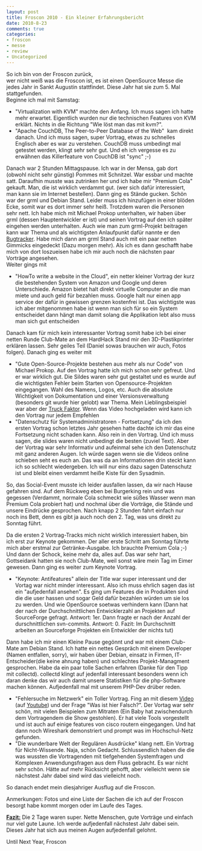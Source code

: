 ```yaml
--- 
layout: post
title: Froscon 2010 - Ein kleiner Erfahrungsbericht
date: 2010-8-23
comments: true
categories: 
- froscon
- messe
- review
- Uncategorized
---
```

<p>So ich bin von der Froscon zur&uuml;ck,<br />wer nicht wei&szlig; was die Froscon ist, es ist einen OpenSource Messe die jedes Jahr in Sankt Augustin stattfindet. Diese Jahr hat sie zum 5. Mal stattgefunden.<br />Beginne ich mal mit Samstag:</p>
<ul>
<li>"Virtualization with KVM" machte den Anfang. Ich muss sagen ich hatte mehr erwartet. Eigentlich wurden nur die technischen Features von KVM erkl&auml;rt. Nichts in die Richtung "Wie l&ouml;st man das mit kvm?".</li>
<li>"Apache CouchDB, The Peer-to-Peer Database of the Web"&nbsp; kam direkt danach. Und ich muss sagen, super Vortrag, etwas zu schnelles Englisch aber es war zu verstehen. CouchDB muss umbedingt mal getestet werden, klingt sehr sehr gut. Und eh ich vergesse es zu erw&auml;hnen das Killerfeature von CouchDB ist "sync" ;-)</li>
</ul>
<p>Danach war 2 Stunden Mittagspause. Ich war in der Mensa, gab dort (obwohl nicht sehr g&uuml;nstig) Pommes mit Schnitzel. War essbar und machte satt. Daraufhin musste was zutrinken her und ich habe mir "Premium Cola" gekauft. Man, die ist wirklich verdammt gut. (wer sich daf&uuml;r interessiert, man kann sie im Internet bestellen). Dann ging es St&auml;nde gucken. Sch&ouml;n war der grml und Debian Stand. Leider muss ich hinzuf&uuml;gen in einer bl&ouml;den Ecke, somit war es dort immer sehr hei&szlig;. Trotzdem waren die Personen sehr nett. Ich habe mich mit Michael Prokop unterhalten, wir haben &uuml;ber grml (dessen Hauptentwickler er ist) und seinen Vortrag auf den ich sp&auml;ter eingehen werden unterhalten. Auch wie man zum grml-Projekt beitragen kann war Thema und als wichtigsten Anlaufpunkt daf&uuml;r nannte er den <a href="http://bts.grml.org/grml/">Bugtracker</a>. Habe mich dann am grml Stand auch mit ein paar netten Gimmicks eingedeckt (Dazu morgen mehr). Als ich es dann geschafft habe mich von dort loszueisen habe ich mir auch noch die n&auml;chsten paar Vortr&auml;ge angesehen.<br />Weiter gings mit</p>
<ul>
<li>"HowTo write a website in the Cloud", ein netter kleiner Vortrag der kurz die bestehenden System von Amazon und Google und deren Unterschiede. Amazon bietet halt direkt virtuelle Computer an die man miete und auch geld f&uuml;r bezahlen muss. Google halt nur einen app service der daf&uuml;r in gewissen grenzen kostenfrei ist. Das wichtigste was ich aber mitgenommen habe ist wenn man sich f&uuml;r so ein System entscheidet dann h&auml;ngt man damit solang die Applikation lebt also muss man sich gut entscheiden</li>
</ul>
<p>Danach kam f&uuml;r mich kein interessanter Vortrag somit habe ich bei einer netten Runde Club-Mate an dem HardHack Stand mir den 3D-Plastikprinter erkl&auml;ren lassen. Sehr geiles Teil (Daniel sowas brauchen wir auch, Fotos folgen). Danach ging es weiter mit</p>
<ul>
<li>"Gute Open-Source-Projekte bestehen aus mehr als nur Code" von Michael Prokop. Auf den Vortrag hatte ich mich schon sehr gefreut. Und er war wirklich gut. Die Sildes waren sehr gut gestaltet und es wurde auf die wichtigsten Fehler beim Starten von Opensource-Projekten eingegangen. Wahl des Namens, Logos, etc. Auch die absolute Wichtigkeit von Dokumentation und einer Versionsverwaltung (besonders git wurde hier gelobt) war Thema. Mein Lieblingsbeispiel war aber der <a href="http://de.wikipedia.org/wiki/Truck_Faktor">Truck Faktor</a>. Wenn das Video hochgeladen wird kann ich den Vortrag nur jedem Empfehlen</li>
<li>"Datenschutz f&uuml;r Systemadministratoren - Fortsetzung" da ich den ersten Vortrag schon letztes Jahr gesehen hatte dachte ich mir das eine Fortsetzung nicht schaden kann. Also rein in den Vortrag. Und ich muss sagen, die slides waren nicht unbedingt die besten (zuviel Text). Aber der Vortrag war sehr Informativ und aufeinmal sehe ich den Datenschutz mit ganz anderen Augen. Ich w&uuml;rde sagen wenn sie die Videos online schieben seht es euch an. Das was da an Informationen drin steckt kann ich so schlecht wiedergeben. Ich will nur eins dazu sagen Datenschutz ist und bleibt einen verdammt hei&szlig;e Kiste f&uuml;r den Sysadmin.</li>
</ul>
<p>So, das Social-Event musste ich leider ausfallen lassen, da wir nach Hause gefahren sind. Auf dem R&uuml;ckweg eben bei Burgerking rein und was gegessen (Verdammt, normale Cola schmeckt wie s&uuml;&szlig;es Wasser wenn man Premium Cola probiert hat) und nochmal &uuml;ber die Vortr&auml;ge, die St&auml;nde und unsere Eindr&uuml;cke gesprochen. Nach knapp 2 Stunden fahrt einfach nur noch ins Bett, denn es gibt ja auch noch den 2. Tag, was uns direkt zu Sonntag f&uuml;hrt.<p /> Da die ersten 2 Vortrag-Tracks mich nicht wirklich interessiert haben, bin ich erst zur Keynote gekommen. Der aller erste Schritt am Sonntag f&uuml;hrte mich aber erstmal zur Getr&auml;nke-Ausgabe. Ich brauchte Premium Cola ;-) Und dann der Schock, keine mehr da, alles auf. Das war sehr hart, Gottseidank hatten sie noch Club-Mate, weil sonst w&auml;re mein Tag im Eimer gewesen. Dann ging es weiter zum Keynote Vortrag.</p>
<ul>
<li>"Keynote: Antifeatures" allein der Title war super interessant und der Vortag war nicht minder interessant. Also ich muss ehrlich sagen das ist ein "aufjedenfall ansehen". Es ging um Features die in Produkten sind die die user hassen und sogar Geld daf&uuml;r bezahlen w&uuml;rden um sie los zu werden. Und wie OpenSource soetwas verhindern kann (Dann hat der nach der Durchschnittlichen Entwicklerzahl an Projekten auf SourceForge gefragt. Antwort: 1er. Dann fragte er nach der Anzahl der durschnittlichen svn-commits. Antwort: 0. Fazit: Im Durchschnitt arbeiten an Sourceforge Projekten ein Entwickler der nichts tut)</li>
</ul>
<p>Dann habe ich mir einen Kleine Pause geg&ouml;nnt und war mit einem Club-Mate am Debian Stand. Ich hatte ein nettes Gespr&auml;ch mit einem Developer (Namen entfallen, sorry), wir haben &uuml;ber Debian, einsatz in Firmen, IT-Entscheider(die keine ahnung haben) und schlechtes Projekt-Managment gesprochen. Habe da ein paar tolle Sachen erfahren (Danke f&uuml;r den Tipp mit collectd). collectd klingt auf jedenfall interessant besonders wenn ich daran denke das wir auch damit unsere Statistiken f&uuml;r die php-Software machen k&ouml;nnen. Aufjedenfall mal mit unserem PHP-Dev dr&uuml;ber reden.</p>
<ul>
<li>"Fehlersuche im Netzwerk" ein Toller Vortrag. Fing an mit diesem <a href="http://amd.co.at:8083/serverraum.avi">Video</a> (auf <a href="http://www.youtube.com/watch?v=O0BCKTHfS7w">Youtube</a>) und der Frage "Was ist hier Falsch?". Der Vortag war sehr sch&ouml;n, mit vielen Beispielen zum Mitraten (Ein Baby hat zwischendurch dem Vortragendem die Show gestohlen). Er hat viele Tools vorgestellt und ist auch auf einige features von cisco routern eingegangen. Und hat dann noch Wireshark demonstriert und prompt was im Hochschul-Netz gefunden.</li>
<li>"Die wunderbare Welt der Regul&auml;ren Ausdr&uuml;cke" klang nett. Ein Vortrag f&uuml;r Nicht-Wissende. Naja, sch&ouml;n Gedacht. Schlussendlich haben die die was wussten die Vortragenden mit tiefgehenden Systemfragen und Komplexen Anwendungsfragen aus dem Fluss gebracht. Es war nicht sehr sch&ouml;n. H&auml;tte auf mehr R&uuml;cksicht gehofft, aber vielleicht wenn sie n&auml;chstest Jahr dabei sind wird das vielleicht noch.</li>
</ul>
<p>So danach endet mein diesjahriger Ausflug auf die Froscon.<p />Anmerkungen: Fotos und eine Liste der Sachen die ich auf der Froscon besorgt habe kommt morgen oder im Laufe des Tages.<p /><strong><span style="text-decoration:underline;">Fazit:</span></strong> Die 2 Tage waren super. Nette Menschen, gute Vortr&auml;ge und einfach nur viel gute Laune. Ich werde aufjedenfall n&auml;chstest Jahr dabei sein. Dieses Jahr hat sich aus meinen Augen aufjedenfall gelohnt.<p /> Until Next Year, Froscon</p>
